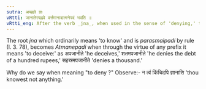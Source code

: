 ```yaml
---
sutra: अपह्नवे ज्ञः
vRtti: जानातेरपह्नवे वर्त्तमानादात्मनेपदं भवति ॥
vRtti_eng: After the verb _jna_, when used in the sense of 'denying,' the _Atmanepada_ is employed.
---
```

The root _jna_ which ordinarily means 'to know' and is _parasmaipadi_ by rule (I. 3. 78), becomes _Atmanepadi_ when through the virtue of any prefix it means 'to deceive:' as अपजानीते 'he deceives,' शतमपजानीते 'he denies the debt of a hundred rupees,' सहस्रमपजानीते 'denies a thousand.'

Why do we say when meaning "to deny ?" Observe:- न त्वं किंचिदपि ज्ञानासि 'thou knowest not anything.'
